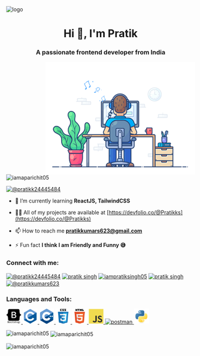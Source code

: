 <img src="https://github.com/iamaparichit05/iamaparichit05/blob/main/bg.avif" alt="logo" width="1300" height="210">
<h1 align="center">Hi 👋, I'm Pratik</h1>
<h3 align="center">A passionate frontend developer from India</h3>


<img align="right"  src="coding img.gif" width="400" alt="coding">
<p align="left"> <img src="https://komarev.com/ghpvc/?username=iamaparichit05&label=Profile%20views&color=0e75b6&style=flat" alt="iamaparichit05" /> </p>

<p align="left"> <a href="https://twitter.com/@pratikk24445484" target="blank"><img src="https://img.shields.io/twitter/follow/@pratikk24445484?logo=twitter&style=for-the-badge" alt="@pratikk24445484" /></a> </p>

- 🌱 I’m currently learning **ReactJS, TailwindCSS**

- 👨‍💻 All of my projects are available at [https://devfolio.co/@Pratikks](https://devfolio.co/@Pratikks)

- 📫 How to reach me **pratikkumars623@gmail.com**

- ⚡ Fun fact **I think I am Friendly and Funny 😅**

<h3 align="left">Connect with me:</h3>
<p align="left">
<a href="https://twitter.com/@pratikk24445484" target="blank"><img align="center" src="https://raw.githubusercontent.com/rahuldkjain/github-profile-readme-generator/master/src/images/icons/Social/twitter.svg" alt="@pratikk24445484" height="30" width="40" /></a>
<a href="https://www.linkedin.com/in/pratik-singh-53b297254" target="blank"><img align="center" src="https://raw.githubusercontent.com/rahuldkjain/github-profile-readme-generator/master/src/images/icons/Social/linked-in-alt.svg" alt="pratik singh" height="30" width="40" /></a>
<a href="https://www.instagram.com/iampratiksingh05/" target="blank"><img align="center" src="https://raw.githubusercontent.com/rahuldkjain/github-profile-readme-generator/master/src/images/icons/Social/instagram.svg" alt="iampratiksingh05" height="30" width="40" /></a>
<a href="http://www.youtube.com/@pratikkumarsingh8438" target="blank"><img align="center" src="https://raw.githubusercontent.com/rahuldkjain/github-profile-readme-generator/master/src/images/icons/Social/youtube.svg" alt="pratik singh" height="30" width="40" /></a>
<a href="https://www.hackerrank.com/profile/pratikkumars623" target="blank"><img align="center" src="https://raw.githubusercontent.com/rahuldkjain/github-profile-readme-generator/master/src/images/icons/Social/hackerrank.svg" alt="@pratikkumars623" height="30" width="40" /></a>
</p>

<h3 align="left">Languages and Tools:</h3>
<p align="left"> <a href="https://getbootstrap.com" target="_blank" rel="noreferrer"> <img src="https://raw.githubusercontent.com/devicons/devicon/master/icons/bootstrap/bootstrap-plain-wordmark.svg" alt="bootstrap" width="40" height="40"/> </a> <a href="https://www.cprogramming.com/" target="_blank" rel="noreferrer"> <img src="https://raw.githubusercontent.com/devicons/devicon/master/icons/c/c-original.svg" alt="c" width="40" height="40"/> </a> <a href="https://www.w3schools.com/cpp/" target="_blank" rel="noreferrer"> <img src="https://raw.githubusercontent.com/devicons/devicon/master/icons/cplusplus/cplusplus-original.svg" alt="cplusplus" width="40" height="40"/> </a> <a href="https://www.w3schools.com/css/" target="_blank" rel="noreferrer"> <img src="https://raw.githubusercontent.com/devicons/devicon/master/icons/css3/css3-original-wordmark.svg" alt="css3" width="40" height="40"/> </a> <a href="https://www.w3.org/html/" target="_blank" rel="noreferrer"> <img src="https://raw.githubusercontent.com/devicons/devicon/master/icons/html5/html5-original-wordmark.svg" alt="html5" width="40" height="40"/> </a> <a href="https://developer.mozilla.org/en-US/docs/Web/JavaScript" target="_blank" rel="noreferrer"> <img src="https://raw.githubusercontent.com/devicons/devicon/master/icons/javascript/javascript-original.svg" alt="javascript" width="40" height="40"/> </a> <a href="https://postman.com" target="_blank" rel="noreferrer"> <img src="https://www.vectorlogo.zone/logos/getpostman/getpostman-icon.svg" alt="postman" width="40" height="40"/> </a> <a href="https://www.python.org" target="_blank" rel="noreferrer"> <img src="https://raw.githubusercontent.com/devicons/devicon/master/icons/python/python-original.svg" alt="python" width="40" height="40"/> </a> </p>

<p><img align="left" src="https://github-readme-stats.vercel.app/api/top-langs?username=iamaparichit05&show_icons=true&locale=en&layout=compact" alt="iamaparichit05" /></p>

<p>&nbsp;<img align="center" src="https://github-readme-stats.vercel.app/api?username=iamaparichit05&show_icons=true&locale=en" alt="iamaparichit05" /></p>

<p><img align="center" src="https://github-readme-streak-stats.herokuapp.com/?user=iamaparichit05&" alt="iamaparichit05" /></p>

